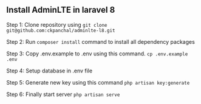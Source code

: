 ## Install AdminLTE in laravel 8

Step 1: Clone repository using `git clone git@github.com:ckpanchal/adminlte-l8.git`

Step 2: Run `composer install` command to install all dependency packages

Step 3: Copy .env.example to .env using this command.
`cp .env.example .env`

Step 4: Setup database in .env file

Step 5: Generate new key using this command
`php artisan key:generate`

Step 6: Finally start server
`php artisan serve`
